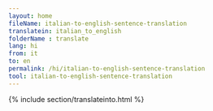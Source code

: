 ```yaml
---
layout: home
fileName: italian-to-english-sentence-translation
translatein: italian_to_english
folderName : translate
lang: hi
from: it
to: en
permalink: /hi/italian-to-english-sentence-translation
tool: italian-to-english-sentence-translation
---
```

{% include section/translateinto.html %}